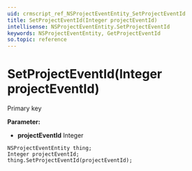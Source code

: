 ```yaml
---
uid: crmscript_ref_NSProjectEventEntity_SetProjectEventId
title: SetProjectEventId(Integer projectEventId)
intellisense: NSProjectEventEntity.SetProjectEventId
keywords: NSProjectEventEntity, GetProjectEventId
so.topic: reference
---
```


# SetProjectEventId(Integer projectEventId)

Primary key

**Parameter:** 
 - **projectEventId** Integer

```crmscript
NSProjectEventEntity thing;
Integer projectEventId;
thing.SetProjectEventId(projectEventId);
```

